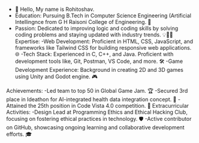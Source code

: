- 👋 Hello, My name is Rohitoshav.
- Education: Pursuing B.Tech in Computer Science Engineering (Artificial Intellingnce from G H Raisoni College of Engineering. 🏫
- Passion: Dedicated to improving logic and coding skills by solving coding problems and staying updated with industry trends. 💡👨‍💻
  Expertise:
-Web Development: Proficient in HTML, CSS, JavaScript, and frameworks like Tailwind CSS for building responsive web applications. 🌐
-Tech Stack: Experienced in C, C++, and Java. Proficient with development tools like, Git, Postman, VS Code, and more. 🛠️
-Game Development Experience: Background in creating 2D and 3D games using Unity and Godot engine. 🎮

Achievements:
-Led team to top 50 in Global Game Jam. 🏆
-Secured 3rd place in Ideathon for AI-integrated health data integration concept. 🥉
-Attained the 25th position in Code Vista 4.0 competition. 🏅
 Extracurricular Activities:
-Design Lead at Programming Ethics and Ethical Hacking Club, focusing on fostering ethical practices in technology. 🛡️
-Active contributor on GitHub, showcasing ongoing learning and collaborative development efforts. 🎓

<!---
Rohitoshav-Dalve/Rohitoshav-Dalve is a ✨ special ✨ repository because its `README.md` (this file) appears on your GitHub profile.
You can click the Preview link to take a look at your changes.
--->
